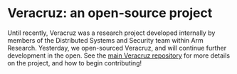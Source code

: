 # Veracruz: an open-source project

Until recently, Veracruz was a research project developed internally by members of the Distributed Systems and Security team within Arm Research.
Yesterday, we open-sourced Veracruz, and will continue further development in the open.
See the [main Veracruz repository](https://github.com/veracruz-project/veracruz) for more details on the project, and how to begin contributing!
